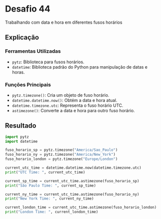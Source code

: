 # Desafio 44

Trabalhando com data e hora em diferentes fusos horários

## Explicação

### Ferramentas Utilizadas

- `pytz`: Biblioteca para fusos horários.
- `datetime`: Biblioteca padrão do Python para manipulação de datas e horas.

### Funções Principais

- `pytz.timezone()`: Cria um objeto de fuso horário.
- `datetime.datetime.now()`: Obtém a data e hora atual.
- `datetime.timezone.utc`: Representa o fuso horário UTC.
- `astimezone()`: Converte a data e hora para outro fuso horário.

## Resultado

```py
import pytz
import datetime

fuso_horario_sp = pytz.timezone("America/Sao_Paulo")
fuso_horario_ny = pytz.timezone("America/New_York")
fuso_horario_london = pytz.timezone("Europe/London")

current_utc_time = datetime.datetime.now(datetime.timezone.utc)
print("UTC Time: ", current_utc_time)

current_sp_time = current_utc_time.astimezone(fuso_horario_sp)
print("São Paulo Time: ", current_sp_time)

current_ny_time = current_utc_time.astimezone(fuso_horario_ny)
print("New York Time: ", current_ny_time)

current_london_time = current_utc_time.astimezone(fuso_horario_london)
print("London Time: ", current_london_time)